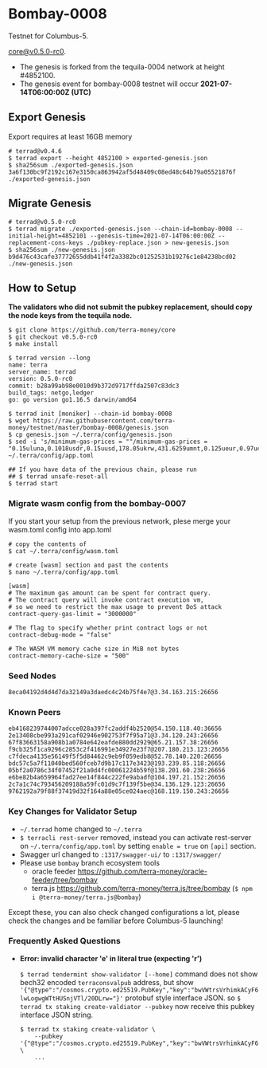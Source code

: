 # Bombay-0008

Testnet for Columbus-5.

[core@v0.5.0-rc0](https://github.com/terra-money/core/releases/v0.5.0-rc0).

- The genesis is forked from the tequila-0004 network at height #4852100.
- The genesis event for bombay-0008 testnet will occur **2021-07-14T06:00:00Z (UTC)**

## Export Genesis
Export requires at least 16GB memory
```shell
# terrad@v0.4.6
$ terrad export --height 4852100 > exported-genesis.json
$ sha256sum ./exported-genesis.json
3a6f130bc9f2192c167e3150ca863942af5d48409c08ed48c64b79a05521876f  ./exported-genesis.json
```

## Migrate Genesis
```shell
# terrad@v0.5.0-rc0
$ terrad migrate ./exported-genesis.json --chain-id=bombay-0008 --initial-height=4852101 --genesis-time=2021-07-14T06:00:00Z --replacement-cons-keys ./pubkey-replace.json > new-genesis.json
$ sha256sum ./new-genesis.json
b9d476c43cafe37772655ddb41f4f2a3382bc01252531b19276c1e84238bcd02  ./new-genesis.json
```

## How to Setup
**The validators who did not submit the pubkey replacement, should copy the node keys from the tequila node.**

```shell
$ git clone https://github.com/terra-money/core
$ git checkout v0.5.0-rc0
$ make install

$ terrad version --long
name: terra
server_name: terrad
version: 0.5.0-rc0
commit: b28a99ab98e0010d9b372d9717ffda2507c83dc3
build_tags: netgo,ledger
go: go version go1.16.5 darwin/amd64

$ terrad init [moniker] --chain-id bombay-0008
$ wget https://raw.githubusercontent.com/terra-money/testnet/master/bombay-0008/genesis.json
$ cp genesis.json ~/.terra/config/genesis.json
$ sed -i 's/minimum-gas-prices = ""/minimum-gas-prices = "0.15uluna,0.1018usdr,0.15uusd,178.05ukrw,431.6259umnt,0.125ueur,0.97ucny,16.0ujpy,0.11ugbp,11.0uinr,0.19ucad,0.13uchf,0.19uaud,0.2usgd,4.62uthb,1.25usek,1.164uhkd,0.9udkk,1.25unok"/g' ~/.terra/config/app.toml

## If you have data of the previous chain, please run
## $ terrad unsafe-reset-all
$ terrad start
```

### Migrate wasm config from the bombay-0007
If you start your setup from the previous network, plese merge your wasm.toml config into app.toml
```shell
# copy the contents of
$ cat ~/.terra/config/wasm.toml

# create [wasm] section and past the contents
$ nano ~/.terra/config/app.toml

[wasm]
# The maximum gas amount can be spent for contract query.
# The contract query will invoke contract execution vm,
# so we need to restrict the max usage to prevent DoS attack
contract-query-gas-limit = "3000000"

# The flag to specify whether print contract logs or not
contract-debug-mode = "false"

# The WASM VM memory cache size in MiB not bytes
contract-memory-cache-size = "500"
```

### Seed Nodes
```
8eca04192d4d4d7da32149a3daedc4c24b75f4e7@3.34.163.215:26656
```

### Known Peers
```
eb4168239744007adcce028a397fc2addf4b2520@54.150.118.40:36656
2e13408cbe993a291caf02946e902753f7f95a71@3.34.120.243:26656
67f83663158a908b1a0784e642eafde880dd2929@65.21.157.38:26656
f9cb325f1ca9296c2853c2f416991e34927e23f7@207.180.213.123:26656
c7fdeca4135e56149f5f5d84462c9eb9f059edb8@52.78.140.220:26656
bdc57c5a7f11040bed560fceb7d9b17c117e3423@193.239.85.118:26656
05bf2a0786c34f07452f21a0d4fc00061224b59f@138.201.60.238:26656
e6be82b4a659964fad27ee14f844c222fe9abadf@104.197.21.152:26656 
2c7a1c74c793456209188a59fc01d9c7f139f5be@34.136.129.123:26656
9762192a79f88f37419d32f164a88e05ce024aec@168.119.150.243:26656
```

### Key Changes for Validator Setup
* `~/.terrad` home changed to `~/.terra`
* `$ terracli rest-server` removed, instead you can activate rest-server on `~/.terra/config/app.toml` by setting `enable = true` on `[api]` section.
* Swagger url changed to `:1317/swagger-ui/` to `:1317/swagger/`
* Please use `bombay` branch ecosystem tools
   - oracle feeder https://github.com/terra-money/oracle-feeder/tree/bombay 
   - terra.js https://github.com/terra-money/terra.js/tree/bombay (`$ npm i @terra-money/terra.js@bombay`)


Except these, you can also check changed configurations a lot, please check the changes and be familiar before Columbus-5 launching!


### Frequently Asked Questions
* **Error: invalid character 'e' in literal true (expecting 'r')**

   `$ terrad tendermint show-validator [--home]` command does not show bech32 encoded `terraconsvalpub` address, but show `'{"@type":"/cosmos.crypto.ed25519.PubKey","key":"bwVWtrsVrhimkACyF6lwLogwgWTtHUSnjVTl/20DLrw="}'` protobuf style interface JSON. so `$ terrad tx staking create-valdiator --pubkey` now receive this pubkey interface JSON string.
   ```
   $ terrad tx staking create-validator \
       --pubkey '{"@type":"/cosmos.crypto.ed25519.PubKey","key":"bwVWtrsVrhimkACyF6lwLogwgWTtHUSnjVTl/20DLrw="}' \
       ...
   ```


